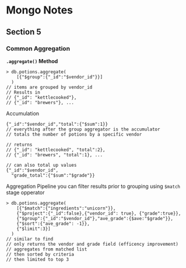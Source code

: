 # Mongo Notes

## Section 5
### Common Aggregation

**`.aggregate()` Method**

``` shell
> db.potions.aggregate(
    [{"$group":{"_id":"$vendor_id"}}]
  )
// items are grouped by vendor_id
// Results in
// {"_id": "kettlecooked"},
// {"_id": "brewers"}, ...
```
Accumulation
``` shell
{"_id":"$vendor_id","total":{"$sum":1}}
// everything after the group aggregator is the accumulator
// totals the number of potions by a specific vendor

// returns
// {"_id": "kettlecooked", "total":2},
// {"_id": "brewers", "total":1}, ...

// can also total up values
{"_id":"$vendor_id",
  "grade_total":{"$sum":"$grade"}}

```
Aggregation Pipeline
you can filter results prior to grouping using `$match` stage opperator
``` shell
> db.potions.aggregate(
    [{"$match":{"ingredients":"unicorn"}},
    {"$project":{"_id":false},{"vendor_id": true}, {"grade":true}},
    {"$group":{"_id":"$vendor_id"},"ave_grade":{$ave:"$grade"}},
    {"$sort":{"ave_grade": -1}},
    {"$limit":3}]
  )
// similar to find
// only returns the vendor and grade field (efficency improvement)
// aggregates from matched list
// then sorted by criteria
// then limited to top 3
```
